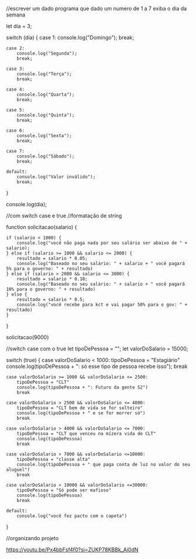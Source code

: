 //escrever um dado programa que dado um numero de 1 a 7 exiba o dia da semana

let dia = 3;

switch (dia) {
    case 1:
        console.log("Domingo");
        break;

    case 2:
        console.log("Segunda");
        break;

    case 3:
        console.log("Terça");
        break;

    case 4:
        console.log("Quarta");
        break;

    case 5:
        console.log("Quinta");
        break;

    case 6:
        console.log("Sexta");
        break;

    case 7:
        console.log("Sábado");
        break;

    default:
        console.log("Valor inválido");
        break;
}


console.log(dia);

//com switch case e true
//formatação de string

function solicitacao(salario) {


    if (salario < 1000) {
        console.log("você não paga nada por seu salário ser abaixo de " + salario);
    } else if (salario >= 1000 && salario <= 2000) {
        resultado = salario * 0.05;
        console.log("Baseado no seu salário: " + salario + " você pagará 5% para o governo: " + resultado)
    } else if (salario > 2000 && salario <= 3000) {
        resultado = salario * 0.10;
        console.log("Baseado no seu salário: " + salario + " você pagará 10% para o governo: " + resultado)
    } else {
        resultado = salario * 0.5;
        console.log("você recebe para kct e vai pagar 50% para o gov: " + resultado)
    }

}

solicitacao(9000)

//switch case com o true
let tipoDePessoa = "";
let valorDoSalario = 15000;

switch (true) {
    case valorDoSalario < 1000:
        tipoDePessoa = "Estagiário"
        console.log(tipoDePessoa + ": só esse tipo de pessoa recebe isso");
        break

    case valorDoSalario >= 1000 && valorDoSalario <= 2500:
        tipoDePessoa = "CLT"
        console.log(tipoDePessoa + ": Futuro da gente S2")
        break

    case valorDoSalario > 2500 && valorDoSalario <= 4000:
        tipoDePessoa = "CLT bem de vida se for solteiro"
        console.log(tipoDePessoa + " e se for morrer só")
        break

    case valorDoSalario > 4000 && valorDoSalario <= 7000:
        tipoDePessoa = "CLT que venceu na mízera vida de CLT"
        console.log(tipoDePessoa)
        break

    case valorDoSalario > 7000 && valorDoSalario <=10000: 
        tipoDePessoa = "classe alta"
        console.log(tipoDePessoa + " que paga conta de luz no valor do seu aluguel")
        break

    case valorDoSalario > 10000 && valorDoSalario <=30000:
        tipoDePessoa = "Só pode ser mafioso"
        console.log(tipoDePessoa)
        break

    default:
        console.log("você fez pacto com o capeta")    
}


//organizando projeto

https://youtu.be/Px4bbFsf4f0?si=ZUKP78KBBk_Ai0dN
